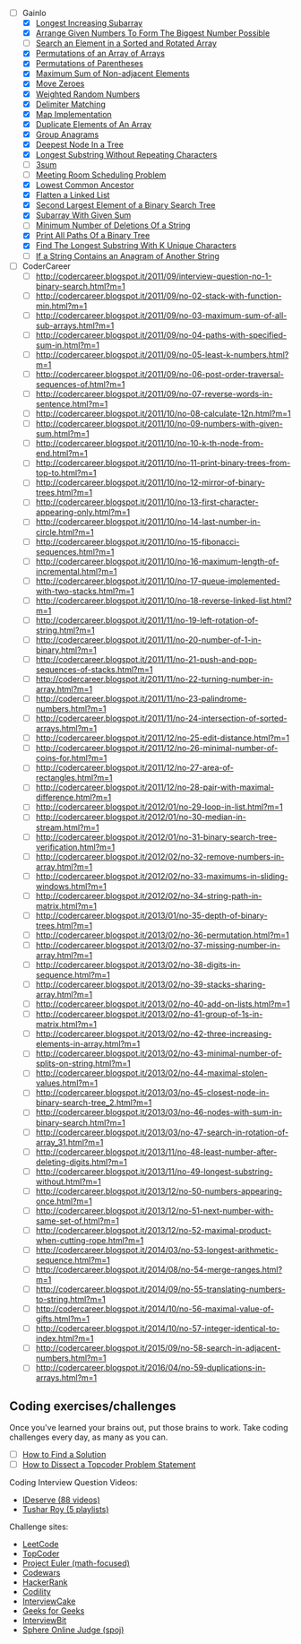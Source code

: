 - [ ] Gainlo
  - [x] [Longest Increasing Subarray](http://blog.gainlo.co/index.php/2017/02/02/uber-interview-questions-longest-increasing-subarray/)
  - [x] [Arrange Given Numbers To Form The Biggest Number Possible](http://blog.gainlo.co/index.php/2017/01/20/arrange-given-numbers-to-form-the-biggest-number-possible/)
  - [ ] [Search an Element in a Sorted and Rotated Array](http://blog.gainlo.co/index.php/2017/01/12/rotated-array-binary-search/)
  - [x] [Permutations of an Array of Arrays](http://blog.gainlo.co/index.php/2017/01/05/uber-interview-questions-permutations-array-arrays/)
  - [x] [Permutations of Parentheses](http://blog.gainlo.co/index.php/2016/12/23/uber-interview-questions-permutations-parentheses/)
  - [x] [Maximum Sum of Non-adjacent Elements](http://blog.gainlo.co/index.php/2016/12/02/uber-interview-question-maximum-sum-non-adjacent-elements/)
  - [x] [Move Zeroes](http://blog.gainlo.co/index.php/2016/11/18/uber-interview-question-move-zeroes/)
  - [x] [Weighted Random Numbers](http://blog.gainlo.co/index.php/2016/11/11/uber-interview-question-weighted-random-numbers/)
  - [x] [Delimiter Matching](http://blog.gainlo.co/index.php/2016/09/30/uber-interview-question-delimiter-matching/)
  - [x] [Map Implementation](http://blog.gainlo.co/index.php/2016/08/14/uber-interview-question-map-implementation/)
  - [x] [Duplicate Elements of An Array](http://blog.gainlo.co/index.php/2016/05/10/duplicate-elements-of-an-array/)
  - [x] [Group Anagrams](http://blog.gainlo.co/index.php/2016/05/06/group-anagrams/)
  - [x] [Deepest Node In a Tree](http://blog.gainlo.co/index.php/2016/04/26/deepest-node-in-a-tree/)
  - [x] [Longest Substring Without Repeating Characters](http://blog.gainlo.co/index.php/2016/10/07/facebook-interview-longest-substring-without-repeating-characters/)
  - [ ] [3sum](http://blog.gainlo.co/index.php/2016/07/19/3sum/)
  - [ ] [Meeting Room Scheduling Problem](http://blog.gainlo.co/index.php/2016/07/12/meeting-room-scheduling-problem/)
  - [x] [Lowest Common Ancestor](http://blog.gainlo.co/index.php/2016/07/06/lowest-common-ancestor/)
  - [x] [Flatten a Linked List](http://blog.gainlo.co/index.php/2016/06/12/flatten-a-linked-list/)
  - [x] [Second Largest Element of a Binary Search Tree](http://blog.gainlo.co/index.php/2016/06/03/second-largest-element-of-a-binary-search-tree/)
  - [x] [Subarray With Given Sum](http://blog.gainlo.co/index.php/2016/06/01/subarray-with-given-sum/)
  - [ ] [Minimum Number of Deletions Of a String](http://blog.gainlo.co/index.php/2016/04/29/minimum-number-of-deletions-of-a-string/)
  - [x] [Print All Paths Of a Binary Tree](http://blog.gainlo.co/index.php/2016/04/15/print-all-paths-of-a-binary-tree/)
  - [x] [Find The Longest Substring With K Unique Characters](http://blog.gainlo.co/index.php/2016/04/12/find-the-longest-substring-with-k-unique-characters/)
  - [ ] [If a String Contains an Anagram of Another String](http://blog.gainlo.co/index.php/2016/04/08/if-a-string-contains-an-anagram-of-another-string/)
- [ ] CoderCareer
  - [ ] http://codercareer.blogspot.it/2011/09/interview-question-no-1-binary-search.html?m=1
  - [ ] http://codercareer.blogspot.it/2011/09/no-02-stack-with-function-min.html?m=1
  - [ ] http://codercareer.blogspot.it/2011/09/no-03-maximum-sum-of-all-sub-arrays.html?m=1
  - [ ] http://codercareer.blogspot.it/2011/09/no-04-paths-with-specified-sum-in.html?m=1
  - [ ] http://codercareer.blogspot.it/2011/09/no-05-least-k-numbers.html?m=1
  - [ ] http://codercareer.blogspot.it/2011/09/no-06-post-order-traversal-sequences-of.html?m=1
  - [ ] http://codercareer.blogspot.it/2011/09/no-07-reverse-words-in-sentence.html?m=1
  - [ ] http://codercareer.blogspot.it/2011/10/no-08-calculate-12n.html?m=1
  - [ ] http://codercareer.blogspot.it/2011/10/no-09-numbers-with-given-sum.html?m=1
  - [ ] http://codercareer.blogspot.it/2011/10/no-10-k-th-node-from-end.html?m=1
  - [ ] http://codercareer.blogspot.it/2011/10/no-11-print-binary-trees-from-top-to.html?m=1
  - [ ] http://codercareer.blogspot.it/2011/10/no-12-mirror-of-binary-trees.html?m=1
  - [ ] http://codercareer.blogspot.it/2011/10/no-13-first-character-appearing-only.html?m=1
  - [ ] http://codercareer.blogspot.it/2011/10/no-14-last-number-in-circle.html?m=1
  - [ ] http://codercareer.blogspot.it/2011/10/no-15-fibonacci-sequences.html?m=1
  - [ ] http://codercareer.blogspot.it/2011/10/no-16-maximum-length-of-incremental.html?m=1
  - [ ] http://codercareer.blogspot.it/2011/10/no-17-queue-implemented-with-two-stacks.html?m=1
  - [ ] http://codercareer.blogspot.it/2011/10/no-18-reverse-linked-list.html?m=1
  - [ ] http://codercareer.blogspot.it/2011/11/no-19-left-rotation-of-string.html?m=1
  - [ ] http://codercareer.blogspot.it/2011/11/no-20-number-of-1-in-binary.html?m=1
  - [ ] http://codercareer.blogspot.it/2011/11/no-21-push-and-pop-sequences-of-stacks.html?m=1
  - [ ] http://codercareer.blogspot.it/2011/11/no-22-turning-number-in-array.html?m=1
  - [ ] http://codercareer.blogspot.it/2011/11/no-23-palindrome-numbers.html?m=1
  - [ ] http://codercareer.blogspot.it/2011/11/no-24-intersection-of-sorted-arrays.html?m=1
  - [ ] http://codercareer.blogspot.it/2011/12/no-25-edit-distance.html?m=1
  - [ ] http://codercareer.blogspot.it/2011/12/no-26-minimal-number-of-coins-for.html?m=1
  - [ ] http://codercareer.blogspot.it/2011/12/no-27-area-of-rectangles.html?m=1
  - [ ] http://codercareer.blogspot.it/2011/12/no-28-pair-with-maximal-difference.html?m=1
  - [ ] http://codercareer.blogspot.it/2012/01/no-29-loop-in-list.html?m=1
  - [ ] http://codercareer.blogspot.it/2012/01/no-30-median-in-stream.html?m=1
  - [ ] http://codercareer.blogspot.it/2012/01/no-31-binary-search-tree-verification.html?m=1
  - [ ] http://codercareer.blogspot.it/2012/02/no-32-remove-numbers-in-array.html?m=1
  - [ ] http://codercareer.blogspot.it/2012/02/no-33-maximums-in-sliding-windows.html?m=1
  - [ ] http://codercareer.blogspot.it/2012/02/no-34-string-path-in-matrix.html?m=1
  - [ ] http://codercareer.blogspot.it/2013/01/no-35-depth-of-binary-trees.html?m=1
  - [ ] http://codercareer.blogspot.it/2013/02/no-36-permutation.html?m=1
  - [ ] http://codercareer.blogspot.it/2013/02/no-37-missing-number-in-array.html?m=1
  - [ ] http://codercareer.blogspot.it/2013/02/no-38-digits-in-sequence.html?m=1
  - [ ] http://codercareer.blogspot.it/2013/02/no-39-stacks-sharing-array.html?m=1
  - [ ] http://codercareer.blogspot.it/2013/02/no-40-add-on-lists.html?m=1
  - [ ] http://codercareer.blogspot.it/2013/02/no-41-group-of-1s-in-matrix.html?m=1
  - [ ] http://codercareer.blogspot.it/2013/02/no-42-three-increasing-elements-in-array.html?m=1
  - [ ] http://codercareer.blogspot.it/2013/02/no-43-minimal-number-of-splits-on-string.html?m=1
  - [ ] http://codercareer.blogspot.it/2013/02/no-44-maximal-stolen-values.html?m=1
  - [ ] http://codercareer.blogspot.it/2013/03/no-45-closest-node-in-binary-search-tree_2.html?m=1
  - [ ] http://codercareer.blogspot.it/2013/03/no-46-nodes-with-sum-in-binary-search.html?m=1
  - [ ] http://codercareer.blogspot.it/2013/03/no-47-search-in-rotation-of-array_31.html?m=1
  - [ ] http://codercareer.blogspot.it/2013/11/no-48-least-number-after-deleting-digits.html?m=1
  - [ ] http://codercareer.blogspot.it/2013/11/no-49-longest-substring-without.html?m=1
  - [ ] http://codercareer.blogspot.it/2013/12/no-50-numbers-appearing-once.html?m=1
  - [ ] http://codercareer.blogspot.it/2013/12/no-51-next-number-with-same-set-of.html?m=1
  - [ ] http://codercareer.blogspot.it/2013/12/no-52-maximal-product-when-cutting-rope.html?m=1
  - [ ] http://codercareer.blogspot.it/2014/03/no-53-longest-arithmetic-sequence.html?m=1
  - [ ] http://codercareer.blogspot.it/2014/08/no-54-merge-ranges.html?m=1
  - [ ] http://codercareer.blogspot.it/2014/09/no-55-translating-numbers-to-string.html?m=1
  - [ ] http://codercareer.blogspot.it/2014/10/no-56-maximal-value-of-gifts.html?m=1
  - [ ] http://codercareer.blogspot.it/2014/10/no-57-integer-identical-to-index.html?m=1
  - [ ] http://codercareer.blogspot.it/2015/09/no-58-search-in-adjacent-numbers.html?m=1
  - [ ] http://codercareer.blogspot.it/2016/04/no-59-duplications-in-arrays.html?m=1

## Coding exercises/challenges

Once you've learned your brains out, put those brains to work.
Take coding challenges every day, as many as you can.

- [ ] [How to Find a Solution](https://www.topcoder.com/community/data-science/data-science-tutorials/how-to-find-a-solution/)
- [ ] [How to Dissect a Topcoder Problem Statement](https://www.topcoder.com/community/data-science/data-science-tutorials/how-to-dissect-a-topcoder-problem-statement/)

Coding Interview Question Videos:
- [IDeserve (88 videos)](https://www.youtube.com/watch?v=NBcqBddFbZw&list=PLamzFoFxwoNjPfxzaWqs7cZGsPYy0x_gI)
- [Tushar Roy (5 playlists)](https://www.youtube.com/user/tusharroy2525/playlists?shelf_id=2&view=50&sort=dd)

Challenge sites:
- [LeetCode](https://leetcode.com/)
- [TopCoder](https://www.topcoder.com/)
- [Project Euler (math-focused)](https://projecteuler.net/index.php?section=problems)
- [Codewars](http://www.codewars.com)
- [HackerRank](https://www.hackerrank.com/)
- [Codility](https://codility.com/programmers/)
- [InterviewCake](https://www.interviewcake.com/)
- [Geeks for Geeks](http://www.geeksforgeeks.org/)
- [InterviewBit](https://www.interviewbit.com/invite/icjf)
- [Sphere Online Judge (spoj)](http://www.spoj.com/)

